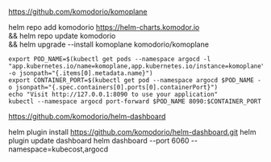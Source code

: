 https://github.com/komodorio/komoplane


helm repo add komodorio https://helm-charts.komodor.io \
  && helm repo update komodorio \
  && helm upgrade --install komoplane komodorio/komoplane

    export POD_NAME=$(kubectl get pods --namespace argocd -l "app.kubernetes.io/name=komoplane,app.kubernetes.io/instance=komoplane" -o jsonpath="{.items[0].metadata.name}")
    export CONTAINER_PORT=$(kubectl get pod --namespace argocd $POD_NAME -o jsonpath="{.spec.containers[0].ports[0].containerPort}")
    echo "Visit http://127.0.0.1:8090 to use your application"
    kubectl --namespace argocd port-forward $POD_NAME 8090:$CONTAINER_PORT


https://github.com/komodorio/helm-dashboard

helm plugin install https://github.com/komodorio/helm-dashboard.git
helm plugin update dashboard
helm dashboard --port 6060 --namespace=kubecost,argocd

